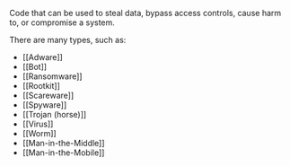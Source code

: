 Code that can be used to steal data, bypass access controls, cause harm to, or compromise a system.

There are many types, such as:
- [[Adware]]
- [[Bot]]
- [[Ransomware]]
- [[Rootkit]]
- [[Scareware]]
- [[Spyware]]
- [[Trojan (horse)]]
- [[Virus]]
- [[Worm]]
- [[Man-in-the-Middle]]
- [[Man-in-the-Mobile]]